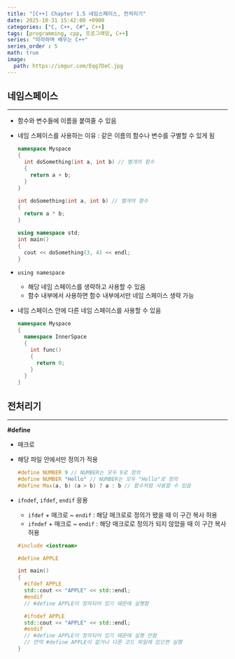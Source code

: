 ```yaml
---
title: "[C++] Chapter 1.5 네임스페이스, 전처리기"
date: 2025-10-31 15:42:00 +0900
categories: ["C, C++, C#", C++]
tags: [programming, cpp, 프로그래밍, C++]
series: "따라하며 배우는 C++"
series_order : 5
math: true
image:
  path: https://imgur.com/Eqg7DeC.jpg
---
```


## 네임스페이스

---

- 함수와 변수들에 이름을 붙여줄 수 있음
- 네임 스페이스를 사용하는 이유
  : 같은 이름의 함수나 변수를 구별할 수 있게 됨

  ```cpp
  namespace Myspace
  {
    int doSomething(int a, int b) // 별개의 함수
    {
      return a + b;
    }
  }

  int doSomething(int a, int b) // 별개의 함수
  {
    return a * b;
  }

  using namespace std;
  int main()
  {
    cout << doSomething(3, 4) << endl;
  }
  ```

- `using namespace`
  - 해당 네임 스페이스를 생략하고 사용할 수 있음
  - 함수 내부에서 사용하면 함수 내부에서만 네임 스페이스 생략 가능
- 네임 스페이스 안에 다른 네임 스페이스를 사용할 수 있음

  ```cpp
  namespace Myspace
  {
    namespace InnerSpace
    {
      int func()
      {
        return 0;
      }
    }
  }
  ```

## 전처리기

---

**#define**  

- 매크로
- 해당 파일 안에서만 정의가 적용
  ```cpp
  #define NUMBER 9 // NUMBER는 모두 9로 정의
  #define NUMBER "Hello" // NUMBER는 모두 "Hello"로 정의
  #define Max(a, b) (a > b) ? a : b // 함수처럼 사용할 수 있음
  ```
- `ifndef`, `ifdef`, `endif` 응용
  - `ifdef` + 매크로 ~ `endif` : 해당 매크로로 정의가 됐을 때 이 구간 복사 허용
  - `ifndef` + 매크로 ~ `endif` : 해당 매크로로 정의가 되지 않았을 때 이 구간 복사 허용
  
  ```cpp
  #include <iostream>

  #define APPLE

  int main()
  {
    #ifdef APPLE
    std::cout << "APPLE" << std::endl;
    #endif
    // #define APPLE이 정의되어 있기 때문에 실행함

    #ifndef APPLE
    std::cout << "APPLE" << std::endl;
    #endif
    // #define APPLE이 정의되어 있기 때문에 실행 안함
    // 만약 #define APPLE이 없거나 다른 코드 파일에 있으면 실행
  }
  ```
